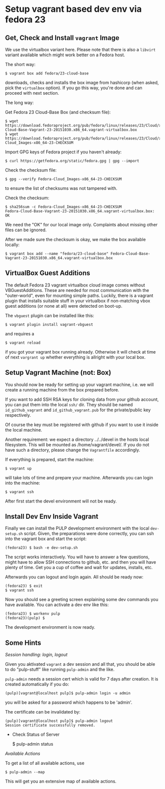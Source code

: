 Setup vagrant based dev env via fedora 23
=========================================

Get, Check and Install `vagrant` Image
--------------------------------------

We use the virtualbox variant here. Please note that there is also a
`libvirt` variant available which might work better on a Fedora host.

The short way:

    $ vagrant box add fedora/23-cloud-base

downloads, checks and installs the box image from hashicorp (when
asked, pick the `virtualbox` option). If you go this way, you're done
and can proceed with next section.

The long way:

Get Fedora 23 Cloud-Base Box (and checksum file):

    $ wget https://download.fedoraproject.org/pub/fedora/linux/releases/23/Cloud/x86_64/Images/Fedora-Cloud-Base-Vagrant-23-20151030.x86_64.vagrant-virtualbox.box
    $ wget https://download.fedoraproject.org/pub/fedora/linux/releases/23/Cloud/x86_64/Images/Fedora-Cloud_Images-x86_64-23-CHECKSUM

Import GPG keys of Fedora project if you haven't already:

    $ curl https://getfedora.org/static/fedora.gpg | gpg --import

Check the checksum file:

    $ gpg --verify Fedora-Cloud_Images-x86_64-23-CHECKSUM

to ensure the list of checksums was not tampered with.

Check the checksum:

    $ sha256sum -c Fedora-Cloud_Images-x86_64-23-CHECKSUM
    Fedora-Cloud-Base-Vagrant-23-20151030.x86_64.vagrant-virtualbox.box: OK

We need the "OK" for our local image only. Complaints about missing
other files can be ignored.

After we made sure the checksum is okay, we make the box available locally:

    $ vagrant box add --name "fedora/23-cloud-base" Fedora-Cloud-Base-Vagrant-23-20151030.x86_64.vagrant-virtualbox.box


VirtualBox Guest Additions
--------------------------

The default Fedora 23 vagrant virtualbox cloud image comes without
VBGuestAdditions. These are needed for most communication with the
"outer-world", even for mounting simple paths. Luckily, there is a
vagrant plugin that installs suitable stuff in your virtualbox if
non-matching vbox guest additions (or none at all) were detected on
boot-up.

The `vbguest` plugin can be installed like this:

    $ vagrant plugin install vagrant-vbguest

and requires a

    $ vagrant reload

if you got your vagrant box running already. Otherwise it will check
at time of next `vargrant up` whether everything is allright with your
local box.


Setup Vagrant Machine (not: Box)
--------------------------------

You should now be ready for setting up your vagrant machine, i.e.
we will create a running machine from the box prepared before.

If you want to add SSH RSA keys for cloning data from your github
account, you can put them into the local `ssh/` dir. They should
be named `id_github_vagrant` and `id_github_vagrant.pub` for the
private/public key respectively.

Of course the key must be registered with github if you want to use
it inside the local machine.

Another requirement: we expect a directory ../../devel in the hosts
local filesystem. This will be mounted as /home/vagrant/devel/. If
you do not have such a directory, please change the `Vagrantfile`
accordingly.

If everything is prepared, start the machine:

    $ vagrant up

will take lots of time and prepare your machine. Afterwards you can
login into the machine:

    $ vagrant ssh

After first start the devel environment will not be ready.


Install Dev Env Inside Vagrant
------------------------------

Finally we can install the PULP development environment with the local
`dev-setup.sh` script. Given, the preparations were done correctly,
you can ssh into the vagrant box and start the script:

    (fedora23) $ bash -e dev-setup.sh

The script works interactively. You will have to answer a few
questions, might have to allow SSH connections to github, etc. and
then you will have plenty of time. Get you a cup of coffee and wait
for updates, installs, etc.

Afterwards you can logout and login again. All should be ready now:

    (fedora23) $ exit
    $ vagrant ssh

Now you should see a greeting screen explaining some dev commands you
have available. You can activate a dev env like this:

    (fedora23) $ workenv pulp
    (fedora23)(pulp) $

The development environment is now ready.


Some Hints
----------

*Session handling: login, logout*

Given you aktivated `vagrant` a dev session and all that, you should
be able to do "pulp-stuff" like running `pulp-admin` and the like.

`pulp-admin` needs a session cert which is valid for 7 days after
creation. It is created automatically if you do:

    (pulp)[vagrant@localhost pulp]$ pulp-admin login -u admin

you will be asked for a password which happens to be 'admin'.

The certificate can be invalidated by:

    (pulp)[vagrant@localhost pulp]$ pulp-admin logout
    Session certificate successfully removed.



* Check Status of Server

   $ pulp-admin status


*Available Actions*

To get a list of all available actions, use

    $ pulp-admin --map

This will get you an extensive map of available actions.


